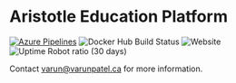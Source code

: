 # Aristotle Education Platform
[![Azure Pipelines](https://dev.azure.com/aristotle-luscinia/aristotle-app/_apis/build/status/aristotle-app%20-%20CI?branchName=master)](https://dev.azure.com/aristotle-luscinia/aristotle-app/_build/latest?definitionId=5&branchName=master)
![Docker Hub Build Status](https://img.shields.io/docker/cloud/build/varunpatel01/aristotle.svg)
![Website](https://img.shields.io/website/https/aristotle.luscinia.ca.svg)
![Uptime Robot ratio (30 days)](https://img.shields.io/uptimerobot/ratio/m782748403-128555502b78bb0a9aad8c86.svg)

Contact [varun@varunpatel.ca](mailto:varun@varunpatel.ca) for more information.
